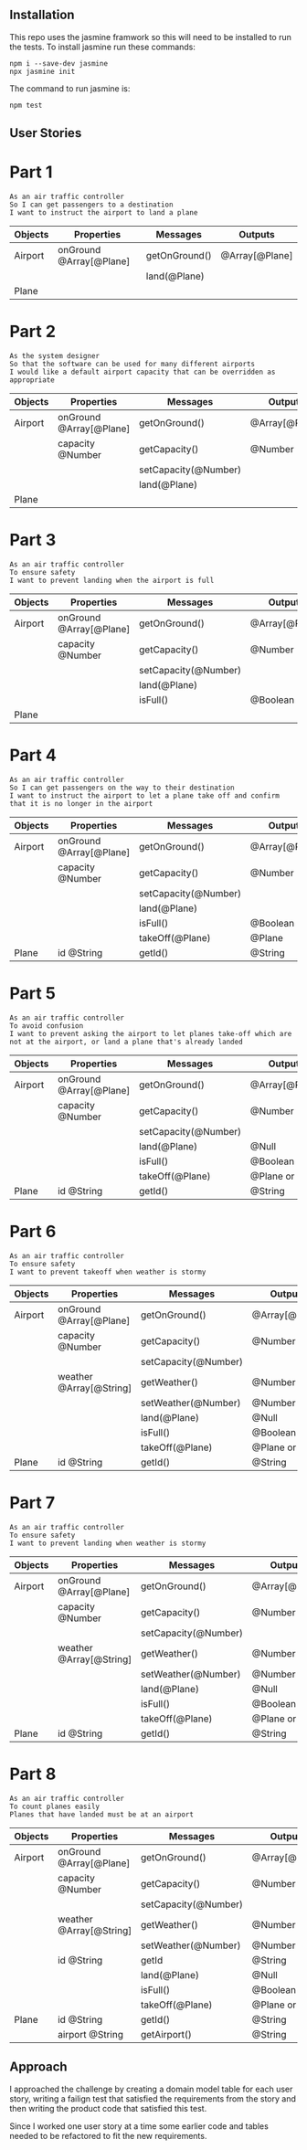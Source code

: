 ## Installation

This repo uses the jasmine framwork so this will need to be installed to run the tests.
To install jasmine run these commands:
```
npm i --save-dev jasmine
npx jasmine init
```
The command to run jasmine is:
```
npm test
```

## User Stories

# Part 1

```
As an air traffic controller
So I can get passengers to a destination
I want to instruct the airport to land a plane
```

| Objects | Properties              | Messages      | Outputs        |
| ------- | ----------------------- | ------------- | -------------- |
| Airport | onGround @Array[@Plane] | getOnGround() | @Array[@Plane] |
|         |                         | land(@Plane)  |                |
| Plane   |                         |               |                |

# Part 2

```
As the system designer
So that the software can be used for many different airports
I would like a default airport capacity that can be overridden as appropriate
```

| Objects | Properties              | Messages             | Outputs        |
| ------- | ----------------------- | -------------------- | -------------- |
| Airport | onGround @Array[@Plane] | getOnGround()        | @Array[@Plane] |
|         | capacity @Number        | getCapacity()        | @Number        |
|         |                         | setCapacity(@Number) |                |
|         |                         | land(@Plane)         |                |
| Plane   |                         |                      |                |

# Part 3

```
As an air traffic controller
To ensure safety
I want to prevent landing when the airport is full
```

| Objects | Properties              | Messages             | Outputs        |
| ------- | ----------------------- | -------------------- | -------------- |
| Airport | onGround @Array[@Plane] | getOnGround()        | @Array[@Plane] |
|         | capacity @Number        | getCapacity()        | @Number        |
|         |                         | setCapacity(@Number) |                |
|         |                         | land(@Plane)         |                |
|         |                         | isFull()             | @Boolean       |
| Plane   |                         |                      |                |

# Part 4

```
As an air traffic controller
So I can get passengers on the way to their destination
I want to instruct the airport to let a plane take off and confirm that it is no longer in the airport
```

| Objects | Properties              | Messages             | Outputs        |
| ------- | ----------------------- | -------------------- | -------------- |
| Airport | onGround @Array[@Plane] | getOnGround()        | @Array[@Plane] |
|         | capacity @Number        | getCapacity()        | @Number        |
|         |                         | setCapacity(@Number) |                |
|         |                         | land(@Plane)         |                |
|         |                         | isFull()             | @Boolean       |
|         |                         | takeOff(@Plane)      | @Plane         |
| Plane   | id @String              | getId()              | @String        |

# Part 5

```
As an air traffic controller
To avoid confusion
I want to prevent asking the airport to let planes take-off which are not at the airport, or land a plane that's already landed
```

| Objects | Properties              | Messages             | Outputs         |
| ------- | ----------------------- | -------------------- | --------------- |
| Airport | onGround @Array[@Plane] | getOnGround()        | @Array[@Plane]  |
|         | capacity @Number        | getCapacity()        | @Number         |
|         |                         | setCapacity(@Number) |                 |
|         |                         | land(@Plane)         | @Null           |
|         |                         | isFull()             | @Boolean        |
|         |                         | takeOff(@Plane)      | @Plane or @Null |
| Plane   | id @String              | getId()              | @String         |

# Part 6

```
As an air traffic controller
To ensure safety
I want to prevent takeoff when weather is stormy
```

| Objects | Properties              | Messages             | Outputs         |
| ------- | ----------------------- | -------------------- | --------------- |
| Airport | onGround @Array[@Plane] | getOnGround()        | @Array[@Plane]  |
|         | capacity @Number        | getCapacity()        | @Number         |
|         |                         | setCapacity(@Number) |                 |
|         | weather @Array[@String] | getWeather()         | @Number         |
|         |                         | setWeather(@Number)  | @Number         |
|         |                         | land(@Plane)         | @Null           |
|         |                         | isFull()             | @Boolean        |
|         |                         | takeOff(@Plane)      | @Plane or @Null |
| Plane   | id @String              | getId()              | @String         |

# Part 7

```
As an air traffic controller
To ensure safety
I want to prevent landing when weather is stormy
```

| Objects | Properties              | Messages             | Outputs         |
| ------- | ----------------------- | -------------------- | --------------- |
| Airport | onGround @Array[@Plane] | getOnGround()        | @Array[@Plane]  |
|         | capacity @Number        | getCapacity()        | @Number         |
|         |                         | setCapacity(@Number) |                 |
|         | weather @Array[@String] | getWeather()         | @Number         |
|         |                         | setWeather(@Number)  | @Number         |
|         |                         | land(@Plane)         | @Null           |
|         |                         | isFull()             | @Boolean        |
|         |                         | takeOff(@Plane)      | @Plane or @Null |
| Plane   | id @String              | getId()              | @String         |


# Part 8

```
As an air traffic controller
To count planes easily
Planes that have landed must be at an airport
```

| Objects | Properties              | Messages             | Outputs         |
| ------- | ----------------------- | -------------------- | --------------- |
| Airport | onGround @Array[@Plane] | getOnGround()        | @Array[@Plane]  |
|         | capacity @Number        | getCapacity()        | @Number         |
|         |                         | setCapacity(@Number) |                 |
|         | weather @Array[@String] | getWeather()         | @Number         |
|         |                         | setWeather(@Number)  | @Number         |
|         | id @String              | getId                | @String         |
|         |                         | land(@Plane)         | @Null           |
|         |                         | isFull()             | @Boolean        |
|         |                         | takeOff(@Plane)      | @Plane or @Null |
| Plane   | id @String              | getId()              | @String         |
|         | airport @String         | getAirport()         | @String         |


## Approach

I approached the challenge by creating a domain model table for each user story, writing a failign test that satisfied the requirements from the story and then writing the product code that satisfied this test.

Since I worked one user story at a time some earlier code and tables needed to be refactored to fit the new requirements.